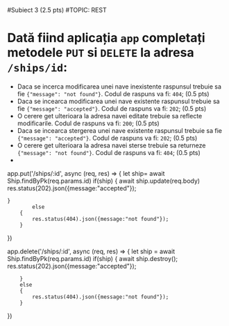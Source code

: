 #Subiect 3 (2.5 pts)
#TOPIC: REST

# Dată fiind aplicația `app` completați metodele `PUT` si `DELETE` la adresa `/ships/id`:

- Daca se incerca modificarea unei nave inexistente raspunsul trebuie sa fie `{"message": "not found"}`. Codul de raspuns va fi: `404`; (0.5 pts)
- Daca se incearca modificarea unei nave existente raspunsul trebuie sa fie `{"message": "accepted"}`. Codul de raspuns va fi: `202`; (0.5 pts)
- O cerere get ulterioara la adresa navei editate trebuie sa reflecte modificarile. Codul de raspuns va fi: `200`; (0.5 pts)
- Daca se incearca stergerea unei nave existente raspunsul trebuie sa fie `{"message": "accepted"}`. Codul de raspuns va fi: `202`; (0.5 pts)
- O cerere get ulterioara la adresa navei sterse trebuie sa returneze `{"message": "not found"}`. Codul de raspuns va fi: `404`; (0.5 pts)
- 
app.put('/ships/:id', async (req, res) => {
    let ship= await Ship.findByPk(req.params.id)
    if(ship)
    {
        await ship.update(req.body)
        res.status(202).json({message:"accepted"});

    }
            else
        {
            res.status(404).json({message:"not found"});
        }
    
})

app.delete('/ships/:id', async (req, res) => {
    let ship = await Ship.findByPk(req.params.id)
        if(ship)
        {
            await ship.destroy();
            res.status(202).json({message:"accepted"});
            
        }
        else
        {
            res.status(404).json({message:"not found"});
        }
})
